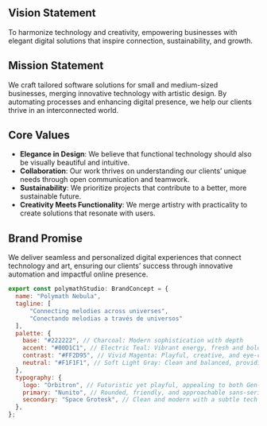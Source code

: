 ## Vision Statement
To harmonize technology and creativity, empowering businesses with elegant digital solutions that inspire connection, sustainability, and growth.

## Mission Statement
We craft tailored software solutions for small and medium-sized businesses, merging innovative technology with artistic design. By automating processes and enhancing digital presence, we help our clients thrive in an interconnected world.

## Core Values
- **Elegance in Design**: We believe that functional technology should also be visually beautiful and intuitive.
- **Collaboration**: Our work thrives on understanding our clients’ unique needs through open communication and teamwork.
- **Sustainability**: We prioritize projects that contribute to a better, more sustainable future.
- **Creativity Meets Functionality**: We merge artistry with practicality to create solutions that resonate with users.

## Brand Promise
We deliver seamless and personalized digital experiences that connect technology and art, ensuring our clients’ success through innovative automation and impactful online presence.

```js
export const polymathStudio: BrandConcept = {
  name: "Polymath Nebula",
  tagline: [
	  "Connecting melodies across universes",
	  "Conectando melodias a través de universos"
  ],
  palette: {
    base: "#222222", // Charcoal: Modern sophistication with depth
    accent: "#00D1C1", // Electric Teal: Vibrant energy, fresh and bold
    contrast: "#FF2D95", // Vivid Magenta: Playful, creative, and eye-catching
    neutral: "#F1F1F1", // Soft Light Gray: Clean and balanced, providing space
  },
  typography: {
    logo: "Orbitron", // Futuristic yet playful, appealing to both Gen-Z and Millenials
    primary: "Nunito", // Rounded, friendly, and approachable sans-serif
    secondary: "Space Grotesk", // Clean and modern with a subtle tech edge
  },
};
```
